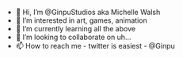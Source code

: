 - 👋 Hi, I’m @GinpuStudios aka Michelle Walsh
- 👀 I’m interested in art, games, animation
- 🌱 I’m currently learning all the above
- 💞️ I’m looking to collaborate on uh...
- 📫 How to reach me - twitter is easiest - @Ginpu

<!---
GinpuStudios/GinpuStudios is a ✨ special ✨ repository because its `README.md` (this file) appears on your GitHub profile.
You can click the Preview link to take a look at your changes.
--->
